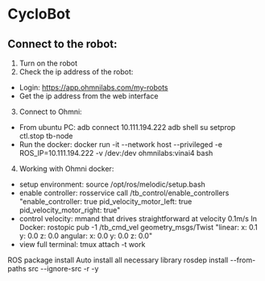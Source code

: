 # CycloBot
## Connect to the robot:
1. Turn on the robot
2. Check the ip address of the robot:
- Login: https://app.ohmnilabs.com/my-robots
- Get the ip address from the web interface
3. Connect to Ohmni:
- From ubuntu PC:
adb connect 10.111.194.222
adb shell
su
setprop ctl.stop tb-node
- Run the docker:
docker run -it --network host --privileged -e ROS_IP=10.111.194.222 -v /dev:/dev ohmnilabs:vinai4 bash
4. Working with Ohmni docker:
- setup environment:
source /opt/ros/melodic/setup.bash
- enable controller:
rosservice call /tb_control/enable_controllers "enable_controller: true
	pid_velocity_motor_left: true
	pid_velocity_motor_right: true"
- control velocity:
mmand that drives straightforward at velocity 0.1m/s
In Docker: rostopic pub -1 /tb_cmd_vel geometry_msgs/Twist "linear:
  x: 0.1
  y: 0.0
  z: 0.0
angular:
  x: 0.0
  y: 0.0
  z: 0.0"
- view full terminal:
tmux attach -t work


ROS package install
Auto install all necessary library
    rosdep install --from-paths src --ignore-src -r -y
